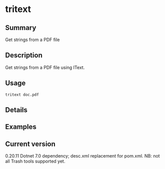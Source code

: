 # tritext

## Summary

Get strings from a PDF file

## Description

Get strings from a PDF file using IText.

## Usage

    tritext doc.pdf

## Details

## Examples

## Current version

0.20.11 Dotnet 7.0 dependency; desc.xml replacement for pom.xml. NB: not all Trash tools supported yet.
